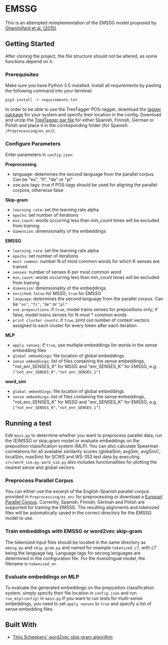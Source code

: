 # EMSSG

This is an attempted reimplementation of the EMSSG model proposed by [Ghanimifard et al. (2015)](https://aclweb.org/anthology//R15-1029).

## Getting Started
After cloning the project, the file structure should not be altered, as some functions depend on it.

### Prerequisites

Make sure you have Python 3.5 installed. Install all requirements by pasting the following command into your terminal:

  `pip3 install -r requirements.txt`

In order to be able to use the TreeTagger POS-tagger, download the [tagger package](www.cis.uni-muenchen.de/~schmid/tools/TreeTagger) for your system and specify their location in the config.
Download and unzip the [TreeTagger par file](http://www.cis.uni-muenchen.de/~schmid/tools/TreeTagger/) for either Spanish, Finnish, German or Polish and place it in the corresponding folder (for Spanish: `/Preprocessing/es_en/`).

### Configure Parameters
Enter parameters in `config.json`:

**Preprocessing**
* language: determines the second language from the parallel corpus. Can be "es", "fi", "de" or "pl"
* use pos tags: true if POS-tags should be used for aligning the parallel corpora, otherwise false

**Skip-gram**
* `learning rate`: set the learning rate alpha
* `epochs`: set number of iterations
* `min_count`: words occurring less than _min_count_ times will be excluded from training
* `dimension`: dimensionality of the embeddings

**EMSSG**
* `learning rate`: set the learning rate alpha
* `epochs`: set number of iterations
* `most common`: number N of most common words for which K senses are trained
* `senses`: number of senses K per most common word
* `min_count`: words occurring less than min_count times will be excluded from training
* `dimension`: dimensionality of the embeddings
* `enriched`: `false` for MSSG, `true` for EMSSG
* `language`: determines the second language from the parallel corpus. Can be `"es"`, `"fi"`, `"de"` or `"pl"`
* `use prepositions`: if `true`, model trains senses for prepositions only; if false, model trains senses for N most * common words
* `print cluster counts`: if `true`, print out number of context vectors assigned to each cluster for every token after each iteration

**MLP**
* `apply senses`: if `true`, use multiple embeddings for words in the sense embedding files
* `global embeddings`: file location of global embeddings
* `sense embeddings`: list of files containing the sense embeddings, "not_enr_SENSES_K" for MSSG and "enr_SENSES_K" for EMSSG, e.g. `["not_enr_SENSES_0","not_enr_SENSES_1"]`

**word_sim**
* `global embeddings`: file location of global embeddings
* `sense embeddings`: list of files containing the sense embeddings, "not_enr_SENSES_K" for MSSG and "enr_SENSES_K" for EMSSG, e.g. `["not_enr_SENSES_0","not_enr_SENSES_1"]`

## Running a test

Edit `main.py` to determine whether you want to preprocess parallel data, run the (E)MSSG or skip-gram model or evaluate embeddings on the preposition classification system (MLP). You can also calculate Spearman correlations for all available similarity scores (globalSim, avgSim, avgSimC, localSim, maxSim) for SCWS and WS-353 test data by executing `src/word_sim.py`. `word_sim.py` also includes functionalities for plotting the nearest sense and global vectors.

### Preprocess Parallel Corpus
You can either use the excerpt of the English-Spanish parallel corpus provided in `Preprocessing/es_en/` for preprocessing or download a [Europarl Parallel Corpus](http://www.statmt.org/europarl/). Currently, Spanish, Finnish, German and Polish are supported for training the EMSSG. The resulting alignments and tokenized files will be automatically saved in the correct directory for the EMSSG model to use.

### Train embeddings with EMSSG or word2vec skip-gram
The tokenized input files should be located in the same directory as `emssg.py` and `skip_gram.py` and named for example `tokenized_LT`, with _LT_ being the language tag. Language tags for secong languages are determined in the configuration file. For the monolingual model, the filename is `tokenized_en`.

### Evaluate embeddings on MLP
To evaluate the generated embeddings on the preposition classification system, simply specify their file location in `config.json` and run `run_mlp(config)` in `main.py`.If you want to run tests for multi-sense embeddings, you need to set `apply senses` to `true` and specify a list of sense embedding files. 


## Built With

* [Thijs Scheepers' word2vec skip-gram algorithm](https://github.com/tscheepers/word2vec)

